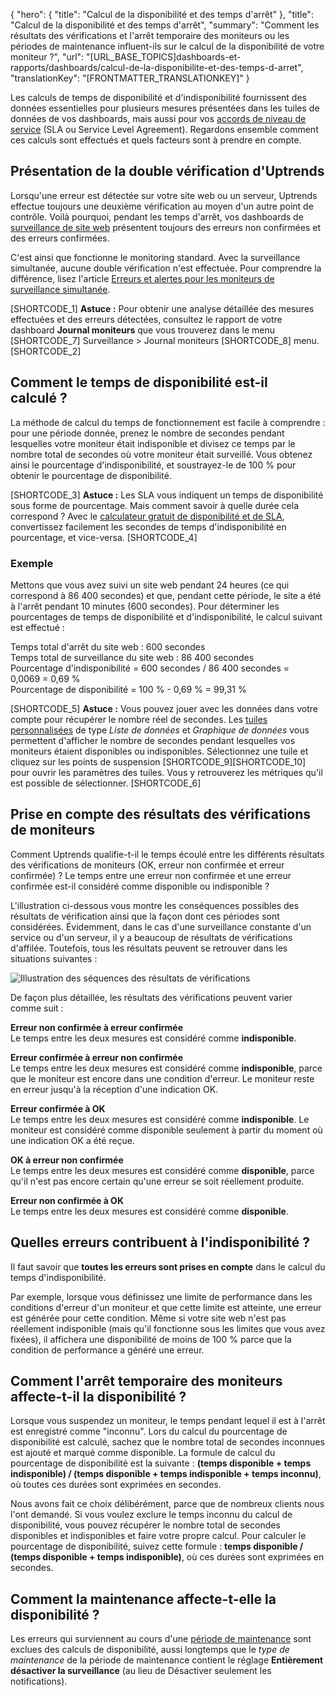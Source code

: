 {
  "hero": {
    "title": "Calcul de la disponibilité et des temps d'arrêt"
  },
  "title": "Calcul de la disponibilité et des temps d'arrêt",
  "summary": "Comment les résultats des vérifications et l'arrêt temporaire des moniteurs ou les périodes de maintenance influent-ils sur le calcul de la disponibilité de votre moniteur ?",
  "url": "[URL_BASE_TOPICS]dashboards-et-rapports/dashboards/calcul-de-la-disponibilite-et-des-temps-d-arret",
  "translationKey": "[FRONTMATTER_TRANSLATIONKEY]"
}

Les calculs de temps de disponibilité et d'indisponibilité fournissent des données essentielles pour plusieurs mesures présentées dans les tuiles de données de vos dashboards, mais aussi pour vos [accords de niveau de service]([LINK_URL_1]) (SLA ou Service Level Agreement). Regardons ensemble comment ces calculs sont effectués et quels facteurs sont à prendre en compte.
## Présentation de la double vérification d'Uptrends

Lorsqu'une erreur est détectée sur votre site web ou un serveur, Uptrends effectue toujours une deuxième vérification au moyen d'un autre point de contrôle. Voilà pourquoi, pendant les temps d'arrêt, vos dashboards de [surveillance de site web]([LINK_URL_2]) présentent toujours des erreurs non confirmées et des erreurs confirmées.

C'est ainsi que fonctionne le monitoring standard. Avec la surveillance simultanée, aucune double vérification n'est effectuée. Pour comprendre la différence, lisez l'article [Erreurs et alertes pour les moniteurs de surveillance simultanée]([LINK_URL_3]).

[SHORTCODE_1]
**Astuce :** Pour obtenir une analyse détaillée des mesures effectuées et des erreurs détectées, consultez le rapport de votre dashboard **Journal moniteurs** que vous trouverez dans le menu [SHORTCODE_7] Surveillance > Journal moniteurs [SHORTCODE_8] menu.
[SHORTCODE_2]

## Comment le temps de disponibilité est-il calculé ?

La méthode de calcul du temps de fonctionnement est facile à comprendre : pour une période donnée, prenez le nombre de secondes pendant lesquelles votre moniteur était indisponible et divisez ce temps par le nombre total de secondes où votre moniteur était surveillé. Vous obtenez ainsi le pourcentage d'indisponibilité, et soustrayez-le de 100 % pour obtenir le pourcentage de disponibilité.

[SHORTCODE_3]
**Astuce :** Les SLA vous indiquent un temps de disponibilité sous forme de pourcentage. Mais comment savoir à quelle durée cela correspond ? Avec le [calculateur gratuit de disponibilité et de SLA]([LINK_URL_4]), convertissez facilement les secondes de temps d'indisponibilité en pourcentage, et vice-versa.
[SHORTCODE_4]

### Exemple

Mettons que vous avez suivi un site web pendant 24 heures (ce qui correspond à 86 400 secondes) et que, pendant cette période, le site a été à l'arrêt pendant 10 minutes (600 secondes). Pour déterminer les pourcentages de temps de disponibilité et d'indisponibilité, le calcul suivant est effectué :

Temps total d'arrêt du site web : 600 secondes  
Temps total de surveillance du site web : 86 400 secondes  
Pourcentage d'indisponibilité = 600 secondes / 86 400 secondes = 0,0069 = 0,69 %  
Pourcentage de disponibilité = 100 % - 0,69 % = 99,31 %

[SHORTCODE_5]
**Astuce :** Vous pouvez jouer avec les données dans votre compte pour récupérer le nombre réel de secondes. Les [tuiles personnalisées]([LINK_URL_5]) de type _Liste de données_ et _Graphique de données_ vous permettent d'afficher le nombre de secondes pendant lesquelles vos moniteurs étaient disponibles ou indisponibles. Sélectionnez une tuile et cliquez sur les points de suspension [SHORTCODE_9][SHORTCODE_10] pour ouvrir les paramètres des tuiles. Vous y retrouverez les métriques qu'il est possible de sélectionner.
[SHORTCODE_6]

## Prise en compte des résultats des vérifications de moniteurs

Comment Uptrends qualifie-t-il le temps écoulé entre les différents résultats des vérifications de moniteurs (OK, erreur non confirmée et erreur confirmée) ? Le temps entre une erreur non confirmée et une erreur confirmée est-il considéré comme disponible ou indisponible ?

L'illustration ci-dessous vous montre les conséquences possibles des résultats de vérification ainsi que la façon dont ces périodes sont considérées. Évidemment, dans le cas d'une surveillance constante d'un service ou d'un serveur, il y a beaucoup de résultats de vérifications d'affilée. Toutefois, tous les résultats peuvent se retrouver dans les situations suivantes :

![Illustration des séquences des résultats de vérifications]([LINK_URL_6])

De façon plus détaillée, les résultats des vérifications peuvent varier comme suit :

**Erreur non confirmée à erreur confirmée**  
Le temps entre les deux mesures est considéré comme **indisponible**.

**Erreur confirmée à erreur non confirmée**  
Le temps entre les deux mesures est considéré comme **indisponible**, parce que le moniteur est encore dans une condition d'erreur. Le moniteur reste en erreur jusqu'à la réception d'une indication OK.

**Erreur confirmée à OK**  
Le temps entre les deux mesures est considéré comme **indisponible**. Le moniteur est considéré comme disponible seulement à partir du moment où une indication OK a été reçue.

**OK à erreur non confirmée**   
Le temps entre les deux mesures est considéré comme **disponible**, parce qu'il n'est pas encore certain qu'une erreur se soit réellement produite.

**Erreur non confirmée à OK**  
Le temps entre les deux mesures est considéré comme **disponible**.

## Quelles erreurs contribuent à l'indisponibilité ?

Il faut savoir que **toutes les erreurs sont prises en compte** dans le calcul du temps d'indisponibilité.

Par exemple, lorsque vous définissez une limite de performance dans les conditions d'erreur d'un moniteur et que cette limite est atteinte, une erreur est générée pour cette condition. Même si votre site web n'est pas réellement indisponible (mais qu'il fonctionne sous les limites que vous avez fixées), il affichera une disponibilité de moins de 100 % parce que la condition de performance a généré une erreur.

## Comment l'arrêt temporaire des moniteurs affecte-t-il la disponibilité ?

Lorsque vous suspendez un moniteur, le temps pendant lequel il est à l'arrêt est enregistré comme "inconnu". Lors du calcul du pourcentage de disponibilité est calculé, sachez que le nombre total de secondes inconnues est ajouté et marqué comme disponible. La formule de calcul du pourcentage de disponibilité est la suivante : **(temps disponible + temps indisponible) / (temps disponible + temps indisponible + temps inconnu)**, où toutes ces durées sont exprimées en secondes.

Nous avons fait ce choix délibérément, parce que de nombreux clients nous l'ont demandé. Si vous voulez exclure le temps inconnu du calcul de disponibilité, vous pouvez récupérer le nombre total de secondes disponibles et indisponibles et faire votre propre calcul. Pour calculer le pourcentage de disponibilité, suivez cette formule : **temps disponible / (temps disponible + temps indisponible)**, où ces durées sont exprimées en secondes.

## Comment la maintenance affecte-t-elle la disponibilité ?

Les erreurs qui surviennent au cours d'une [période de maintenance]([LINK_URL_7]) sont exclues des calculs de disponibilité, aussi longtemps que le *type de maintenance* de la période de maintenance contient le réglage **Entièrement désactiver la surveillance** (au lieu de Désactiver seulement les notifications).
